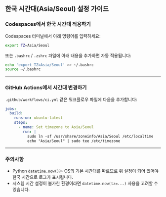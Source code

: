 ## 한국 시간대(Asia/Seoul) 설정 가이드


### Codespaces에서 한국 시간대 적용하기

Codespaces 터미널에서 아래 명령어를 입력하세요:

```bash
export TZ=Asia/Seoul
```

또는 `.bashrc` / `.zshrc` 파일에 아래 내용을 추가하면 자동 적용됩니다:

```bash
echo 'export TZ=Asia/Seoul' >> ~/.bashrc
source ~/.bashrc
```

---

### GitHub Actions에서 시간대 변경하기

`.github/workflows/ci.yml` 같은 워크플로우 파일에 다음을 추가합니다:

```yaml
jobs:
  build:
    runs-on: ubuntu-latest
    steps:
      - name: Set timezone to Asia/Seoul
        run: |
          sudo ln -sf /usr/share/zoneinfo/Asia/Seoul /etc/localtime
          echo "Asia/Seoul" | sudo tee /etc/timezone
```

---

### 주의사항

- Python `datetime.now()`는 OS의 기본 시간대를 따르므로 위 설정이 되어 있어야 한국 시간으로 로그가 표시됩니다.
- 시스템 시간 설정이 불가한 환경이라면 `datetime.now(tz=...)` 사용을 고려할 수 있습니다.

